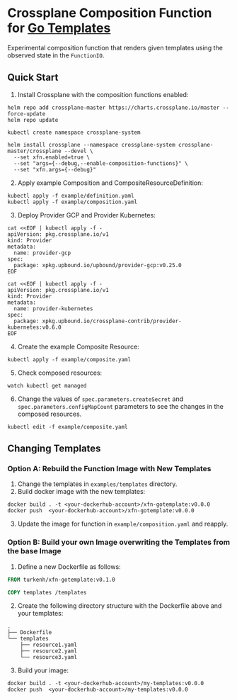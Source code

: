 # Crossplane Composition Function for [Go Templates](https://pkg.go.dev/text/template)

Experimental composition function that renders given templates using the
observed state in the `FunctionIO`.

## Quick Start

1. Install Crossplane with the composition functions enabled:

```console
helm repo add crossplane-master https://charts.crossplane.io/master --force-update
helm repo update

kubectl create namespace crossplane-system

helm install crossplane --namespace crossplane-system crossplane-master/crossplane --devel \
  --set xfn.enabled=true \
  --set "args={--debug,--enable-composition-functions}" \
  --set "xfn.args={--debug}"
```

2. Apply example Composition and CompositeResourceDefinition:

```console
kubectl apply -f example/definition.yaml
kubectl apply -f example/composition.yaml
```

3. Deploy Provider GCP and Provider Kubernetes:

```console
cat <<EOF | kubectl apply -f -
apiVersion: pkg.crossplane.io/v1
kind: Provider
metadata:
  name: provider-gcp
spec:
  package: xpkg.upbound.io/upbound/provider-gcp:v0.25.0
EOF

cat <<EOF | kubectl apply -f -
apiVersion: pkg.crossplane.io/v1
kind: Provider
metadata:
  name: provider-kubernetes
spec:
  package: xpkg.upbound.io/crossplane-contrib/provider-kubernetes:v0.6.0
EOF
```

4. Create the example Composite Resource:

```console
kubectl apply -f example/composite.yaml
```

5. Check composed resources:

```console 
watch kubectl get managed
```

6. Change the values of `spec.parameters.createSecret` and `spec.parameters.configMapCount`
parameters to see the changes in the composed resources.

```console
kubectl edit -f example/composite.yaml
```

## Changing Templates

### Option A: Rebuild the Function Image with New Templates

1. Change the templates in `examples/templates` directory.
2. Build docker image with the new templates:

```console
docker build . -t <your-dockerhub-account>/xfn-gotemplate:v0.0.0
docker push  <your-dockerhub-account>/xfn-gotemplate:v0.0.0
```

3. Update the image for function in `example/composition.yaml` and reapply.

### Option B: Build your own Image overwriting the Templates from the base Image

1. Define a new Dockerfile as follows:

```Dockerfile
FROM turkenh/xfn-gotemplate:v0.1.0

COPY templates /templates
```

2. Create the following directory structure with the Dockerfile above and your templates:

```console
.
├── Dockerfile
└── templates
    ├── resource1.yaml
    ├── resource2.yaml
    └── resource3.yaml
```

3. Build your image:

```console
docker build . -t <your-dockerhub-account>/my-templates:v0.0.0
docker push  <your-dockerhub-account>/my-templates:v0.0.0
```